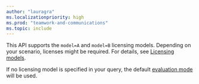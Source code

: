 ```yaml
---
author: "lauragra"
ms.localizationpriority: high
ms.prod: "teamwork-and-communications"
ms.topic: include
---
```


This API supports the `model=A` and `model=B` licensing models. Depending on your scenario, licenses might be required. For details, see [Licensing models](/graph/teams-licenses#licensing-models).

If no licensing model is specified in your query, the default [evaluation mode](/graph/teams-licenses#evaluation-mode-default-requirements) will be used.